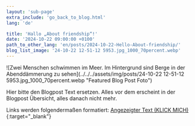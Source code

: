 ```yaml
---
layout: 'sub-page'
extra_include: 'go_back_to_blog.html'
lang: 'de'

title: 'Hallo „About friendship“!'
date: '2024-10-22 09:00:00 +0100'
path_to_other_lang: 'en/posts/2024-10-22-Hello-About-friendship/'
blog_list_image: '24-10-22 12-51-12 5953.jpg_1000_70percent.webp'
---
```

![Zwei Menschen schwimmen im Meer. Im Hintergrund sind Berge in der Abenddämmerung zu sehen](../../../assets/img/posts/24-10-22 12-51-12 5953.jpg_1000_70percent.webp "Featured Blog Post Foto")

Hier bitte den Blogpost Text ersetzen. Alles vor dem<!--more--> erscheint in der Blogpost Übersicht, alles danach nicht mehr.

Links werden folgendermaßen formatiert: [Angezeigter Text (KLICK MICH)](https://www.startnext.com/nbtf-right-where-you-are){:target="_blank"}

